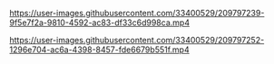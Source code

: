 

https://user-images.githubusercontent.com/33400529/209797239-9f5e7f2a-9810-4592-ac83-df33c6d998ca.mp4



https://user-images.githubusercontent.com/33400529/209797252-1296e704-ac6a-4398-8457-fde6679b551f.mp4

